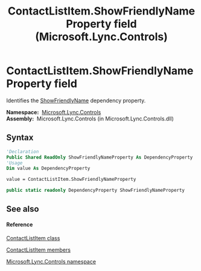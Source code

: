 ﻿---
title: ContactListItem.ShowFriendlyNameProperty field (Microsoft.Lync.Controls)
TOCTitle: ShowFriendlyNameProperty field
ms:assetid: F:Microsoft.Lync.Controls.ContactListItem.ShowFriendlyNameProperty_DI_3_UC_OCS14MrefLyncWPF
ms:mtpsurl: https://msdn.microsoft.com/en-us/library/microsoft.lync.controls.contactlistitem.showfriendlynameproperty_di_3_uc_ocs14mreflyncwpf(v=office.15)
ms:contentKeyID: 48594392
ms.date: 07/28/2014
mtps_version: v=office.15
f1_keywords:
- Microsoft.Lync.Controls.ContactListItem.ShowFriendlyNameProperty
dev_langs:
- CSharp
- JScript
- VB
- other
---

# ContactListItem.ShowFriendlyNameProperty field

Identifies the [ShowFriendlyName](contactlistitem-showfriendlyname-property-microsoft-lync-controls_1.md) dependency property.

**Namespace:**  [Microsoft.Lync.Controls](microsoft-lync-controls-namespace_1.md)  
**Assembly:**  Microsoft.Lync.Controls (in Microsoft.Lync.Controls.dll)

## Syntax

``` vb
'Declaration
Public Shared ReadOnly ShowFriendlyNameProperty As DependencyProperty
'Usage
Dim value As DependencyProperty

value = ContactListItem.ShowFriendlyNameProperty
```

``` csharp
public static readonly DependencyProperty ShowFriendlyNameProperty
```

## See also

#### Reference

[ContactListItem class](contactlistitem-class-microsoft-lync-controls_1.md)

[ContactListItem members](contactlistitem-members-microsoft-lync-controls_1.md)

[Microsoft.Lync.Controls namespace](microsoft-lync-controls-namespace_1.md)

